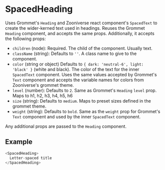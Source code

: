 # SpacedHeading

Uses Grommet's `Heading` and Zooniverse react component's `SpacedText` to create the wider-kerned text used in headings. Reuses the Grommet `Heading` component, and accepts the same props. Additionally, it accepts the following props:

- `children` (node): Required. The child of the component. Usually text.
- `className` (string): Defaults to `''`. A class name to give to the component.
- `color` (string or object) Defaults to `{ dark: 'neutral-6', light: 'black' }` (white and black). The color of the text for the inner `SpacedText` component. Uses the same values accepted by Grommet's `Text` component and accepts the variable names for colors from Zooniverse's grommet theme.
- `level` (number): Defaults to `2`. Same as Grommet's `Heading` `level` prop. Maps to h1, h2, h3, h4, h5, h6
- `size` (string): Defaults to `medium`. Maps to preset sizes defined in the grommet theme. 
- `weight` (string): Defaults to `bold`. Same as the `weight` prop for Grommet's `Text` component and used by the inner `SpacedText` component.

Any additional props are passed to the `Heading` component. 

## Example

```js
<SpacedHeading>
  Letter-spaced title
</SpacedHeading>
```
